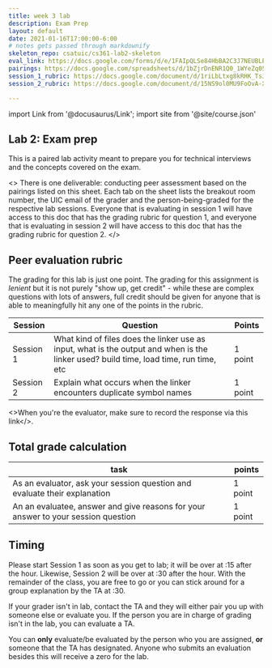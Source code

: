 ```yaml
---
title: week 3 lab
description: Exam Prep
layout: default
date: 2021-01-16T17:00:00-6:00
# notes gets passed through markdownify
skeleton_repo: csatuic/cs361-lab2-skeleton
eval_link: https://docs.google.com/forms/d/e/1FAIpQLSe84HbBA2C3J7NEUBLEfzzbF4L9_BuCuTJPSso83y4K7UWPZQ/viewform?usp=sf_link
pairings: https://docs.google.com/spreadsheets/d/1bZjrDnENR1Q0_1WYeZq05YEjBxo_wBM5DtT4Hgh2aCs/edit?usp=sharing
session_1_rubric: https://docs.google.com/document/d/1riLbLtxg8kRHK_TsJS1XNqTwx1OvqGS-nH1-lP3YLR8/edit?usp=sharing
session_2_rubric: https://docs.google.com/document/d/15NS9ol0MU9FoOvA-Xg3QvlnM5H2yl4iBvBI9PGn3Re8/edit?usp=sharing

---
```

import Link from '@docusaurus/Link';
import site from '@site/course.json'


## Lab 2: Exam prep

This is a paired lab activity meant to prepare you for technical interviews and the concepts covered
on the exam.

<>
There is one deliverable: conducting peer assessment based on the
pairings listed on <Link to={frontMatter.pairings}>this sheet</Link>. Each tab on the sheet lists the breakout room
number, the UIC email of the grader and the person-being-graded for the respective lab sessions.
Everyone that is evaluating in session 1 will have access to <Link to={frontMatter.session_1_rubric}>this doc</Link> that has the grading
rubric for question 1, and everyone that is evaluating in session 2 will have access to <Link to={frontMatter.session_2_rubric}>this doc</Link>
that has the grading rubric for question 2.
</>


## Peer evaluation rubric

The grading for this lab is just one point. The grading for this assignment is _lenient_ but it is
not purely "show up, get credit" - while these are complex questions with lots of answers, full
credit should be given for anyone that is able to meaningfully hit any one of the points in the
rubric.

| Session | Question | Points |
|---|---|---|
| Session 1 |  What kind of files does the linker use as input, what is the output and when is the linker used? build time, load time, run time, etc  | 1 point |
| Session 2 | Explain what occurs when the linker encounters duplicate symbol names | 1 point |



<>When you're the evaluator, make sure to record the response via <Link to={site.eval_link}>this link</Link></>.

## Total grade calculation

| task | points |
|---|---|
| As an evaluator, ask your session question and evaluate their explanation | 1 point |
| An an evaluatee, answer and give reasons for your answer to your session question | 1 point |

## Timing 

Please start Session 1 as soon as you get to lab; it will be over at :15 after the hour. Likewise,
Session 2 will be over at :30 after the hour. With the remainder of the class, you are free to go or
you can stick around for a group explanation by the TA at :30.


If your grader isn't in lab, contact the TA and they
will either pair you up with someone else or evaluate you. If the person you are in charge of
grading isn't in the lab, you can evaluate a TA.


You can **only** evaluate/be evaluated by the person who you are assigned, **or** someone that the
TA has designated. Anyone who submits an evaluation besides this will receive a zero for the lab.